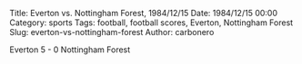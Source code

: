 Title: Everton vs. Nottingham Forest, 1984/12/15
Date: 1984/12/15 00:00
Category: sports
Tags: football, football scores, Everton, Nottingham Forest
Slug: everton-vs-nottingham-forest
Author: carbonero


Everton 5 - 0 Nottingham Forest
